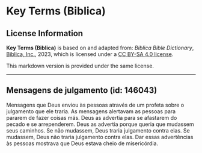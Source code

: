# Key Terms (Biblica)

## License Information

**Key Terms (Biblica)** is based on and adapted from: _Biblica Bible Dictionary_, [Biblica, Inc.](https://www.biblica.com/), 2023, which is licensed under a [CC BY-SA 4.0 license](https://creativecommons.org/licenses/by-sa/4.0/legalcode.en).

This markdown version is provided under the same license.



--------------------------------

## Mensagens de julgamento (id: 146043)

Mensagens que Deus enviou às pessoas através de um profeta sobre o julgamento que ele traria. As mensagens alertavam as pessoas para pararem de fazer coisas más. Deus as advertia para se afastarem do pecado e se arrependerem. Deus as advertia porque queria que mudassem seus caminhos. Se não mudassem, Deus traria julgamento contra elas. Se mudassem, Deus não traria julgamento contra elas. Dar essas advertências às pessoas mostrava que Deus estava cheio de misericórdia.


